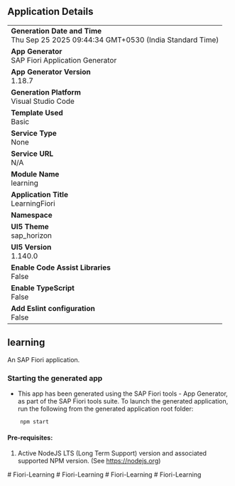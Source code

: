## Application Details
|               |
| ------------- |
|**Generation Date and Time**<br>Thu Sep 25 2025 09:44:34 GMT+0530 (India Standard Time)|
|**App Generator**<br>SAP Fiori Application Generator|
|**App Generator Version**<br>1.18.7|
|**Generation Platform**<br>Visual Studio Code|
|**Template Used**<br>Basic|
|**Service Type**<br>None|
|**Service URL**<br>N/A|
|**Module Name**<br>learning|
|**Application Title**<br>LearningFiori|
|**Namespace**<br>|
|**UI5 Theme**<br>sap_horizon|
|**UI5 Version**<br>1.140.0|
|**Enable Code Assist Libraries**<br>False|
|**Enable TypeScript**<br>False|
|**Add Eslint configuration**<br>False|

## learning

An SAP Fiori application.

### Starting the generated app

-   This app has been generated using the SAP Fiori tools - App Generator, as part of the SAP Fiori tools suite.  To launch the generated application, run the following from the generated application root folder:

```
    npm start
```

#### Pre-requisites:

1. Active NodeJS LTS (Long Term Support) version and associated supported NPM version.  (See https://nodejs.org)


#   F i o r i - L e a r n i n g  
 #   F i o r i - L e a r n i n g  
 #   F i o r i - L e a r n i n g  
 #   F i o r i - L e a r n i n g  
 